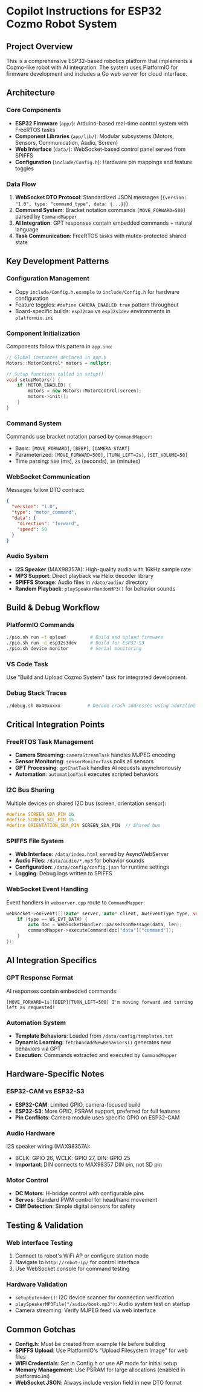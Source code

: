 # Copilot Instructions for ESP32 Cozmo Robot System

## Project Overview

This is a comprehensive ESP32-based robotics platform that implements a Cozmo-like robot with AI integration. The system uses PlatformIO for firmware development and includes a Go web server for cloud interface.

## Architecture

### Core Components
- **ESP32 Firmware** (`app/`): Arduino-based real-time control system with FreeRTOS tasks
- **Component Libraries** (`app/lib/`): Modular subsystems (Motors, Sensors, Communication, Audio, Screen)
- **Web Interface** (`data/`): WebSocket-based control panel served from SPIFFS
- **Configuration** (`include/Config.h`): Hardware pin mappings and feature toggles

### Data Flow
1. **WebSocket DTO Protocol**: Standardized JSON messages (`{version: "1.0", type: "command_type", data: {...}}`)
2. **Command System**: Bracket notation commands `[MOVE_FORWARD=500]` parsed by `CommandMapper`
3. **AI Integration**: GPT responses contain embedded commands + natural language
4. **Task Communication**: FreeRTOS tasks with mutex-protected shared state

## Key Development Patterns

### Configuration Management
- Copy `include/Config.h.example` to `include/Config.h` for hardware configuration
- Feature toggles: `#define CAMERA_ENABLED true` pattern throughout
- Board-specific builds: `esp32cam` vs `esp32s3dev` environments in `platformio.ini`

### Component Initialization
Components follow this pattern in `app.ino`:
```cpp
// Global instances declared in app.h
Motors::MotorControl* motors = nullptr;

// Setup functions called in setup()
void setupMotors() {
    if (MOTOR_ENABLED) {
        motors = new Motors::MotorControl(screen);
        motors->init();
    }
}
```

### Command System
Commands use bracket notation parsed by `CommandMapper`:
- Basic: `[MOVE_FORWARD]`, `[BEEP]`, `[CAMERA_START]`
- Parameterized: `[MOVE_FORWARD=500]`, `[TURN_LEFT=2s]`, `[SET_VOLUME=50]`
- Time parsing: `500` (ms), `2s` (seconds), `1m` (minutes)

### WebSocket Communication
Messages follow DTO contract:
```json
{
  "version": "1.0",
  "type": "motor_command",
  "data": {
    "direction": "forward", 
    "speed": 50
  }
}
```

### Audio System
- **I2S Speaker** (MAX98357A): High-quality audio with 16kHz sample rate
- **MP3 Support**: Direct playback via Helix decoder library
- **SPIFFS Storage**: Audio files in `/data/audio/` directory
- **Random Playback**: `playSpeakerRandomMP3()` for behavior sounds

## Build & Debug Workflow

### PlatformIO Commands
```bash
./pio.sh run -t upload         # Build and upload firmware
./pio.sh run -e esp32s3dev     # Build for ESP32-S3
./pio.sh device monitor        # Serial monitoring
```

### VS Code Task
Use "Build and Upload Cozmo System" task for integrated development.

### Debug Stack Traces
```bash
./debug.sh 0x40xxxxx          # Decode crash addresses using addr2line
```

## Critical Integration Points

### FreeRTOS Task Management
- **Camera Streaming**: `cameraStreamTask` handles MJPEG encoding
- **Sensor Monitoring**: `sensorMonitorTask` polls all sensors
- **GPT Processing**: `gptChatTask` handles AI requests asynchronously
- **Automation**: `automationTask` executes scripted behaviors

### I2C Bus Sharing
Multiple devices on shared I2C bus (screen, orientation sensor):
```cpp
#define SCREEN_SDA_PIN 16
#define SCREEN_SCL_PIN 15
#define ORIENTATION_SDA_PIN SCREEN_SDA_PIN  // Shared bus
```

### SPIFFS File System
- **Web Interface**: `/data/index.html` served by AsyncWebServer
- **Audio Files**: `/data/audio/*.mp3` for behavior sounds
- **Configuration**: `/data/config/config.json` for runtime settings
- **Logging**: Debug logs written to SPIFFS

### WebSocket Event Handling
Event handlers in `webserver.cpp` route to `CommandMapper`:
```cpp
webSocket->onEvent([](auto* server, auto* client, AwsEventType type, void* arg, uint8_t* data, size_t len) {
    if (type == WS_EVT_DATA) {
        auto doc = WebSocketHandler::parseJsonMessage(data, len);
        commandMapper->executeCommand(doc["data"]["command"]);
    }
});
```

## AI Integration Specifics

### GPT Response Format
AI responses contain embedded commands:
```
[MOVE_FORWARD=1s][BEEP][TURN_LEFT=500] I'm moving forward and turning left as requested!
```

### Automation System
- **Template Behaviors**: Loaded from `/data/config/templates.txt`
- **Dynamic Learning**: `fetchAndAddNewBehaviors()` generates new behaviors via GPT
- **Execution**: Commands extracted and executed by `CommandMapper`

## Hardware-Specific Notes

### ESP32-CAM vs ESP32-S3
- **ESP32-CAM**: Limited GPIO, camera-focused build
- **ESP32-S3**: More GPIO, PSRAM support, preferred for full features
- **Pin Conflicts**: Camera module uses specific GPIO on ESP32-CAM

### Audio Hardware
I2S speaker wiring (MAX98357A):
- BCLK: GPIO 26, WCLK: GPIO 27, DIN: GPIO 25
- **Important**: DIN connects to MAX98357 DIN pin, not SD pin

### Motor Control
- **DC Motors**: H-bridge control with configurable pins
- **Servos**: Standard PWM control for head/hand movement
- **Cliff Detection**: Simple digital sensors for safety

## Testing & Validation

### Web Interface Testing
1. Connect to robot's WiFi AP or configure station mode
2. Navigate to `http://robot-ip/` for control interface
3. Use WebSocket console for command testing

### Hardware Validation
- `setupExtender()`: I2C device scanner for connection verification
- `playSpeakerMP3File("/audio/boot.mp3")`: Audio system test on startup
- Camera streaming: Verify MJPEG feed via web interface

## Common Gotchas

- **Config.h**: Must be created from example file before building
- **SPIFFS Upload**: Use PlatformIO's "Upload Filesystem Image" for web files
- **WiFi Credentials**: Set in Config.h or use AP mode for initial setup
- **Memory Management**: Use PSRAM for large allocations (enabled in platformio.ini)
- **WebSocket JSON**: Always include version field in new DTO format
